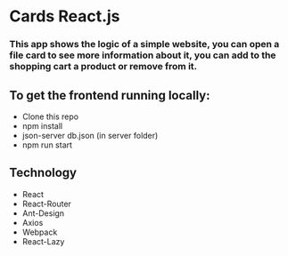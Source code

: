 <h1>Cards React.js</h1>

### This app shows the logic of a simple website, you can open a file card to see more information about it, you can add to the shopping cart a product or remove from it.

<h2>To get the frontend running locally:</h2>

- Clone this repo
- npm install
- json-server db.json (in server folder)
- npm run start

## Technology

- React
- React-Router
- Ant-Design
- Axios
- Webpack
- React-Lazy

